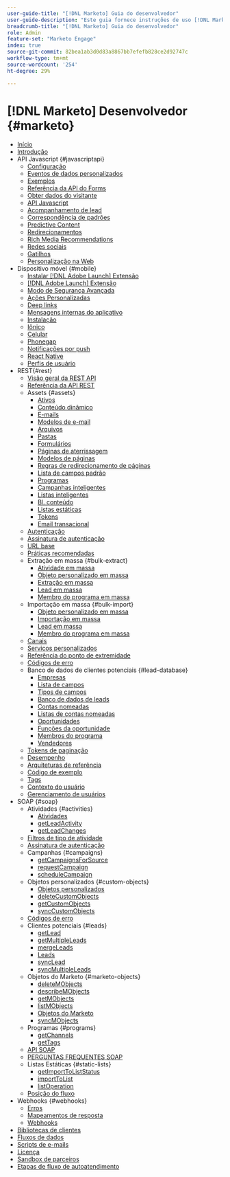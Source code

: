```yaml
---
user-guide-title: "[!DNL Marketo] Guia do desenvolvedor"
user-guide-description: "Este guia fornece instruções de uso [!DNL Marketo] APIs."
breadcrumb-title: "[!DNL Marketo] Guia do desenvolvedor"
role: Admin
feature-set: "Marketo Engage"
index: true
source-git-commit: 82bea1ab3d0d83a8867bb7efefb828ce2d92747c
workflow-type: tm+mt
source-wordcount: '254'
ht-degree: 29%

---
```



# [!DNL Marketo] Desenvolvedor {#marketo}

- [Início](home.md)
- [Introdução](getting-started.md)
- API Javascript {#javascriptapi}
   - [Configuração](javascript-api/configuration.md)
   - [Eventos de dados personalizados](javascript-api/custom-data-events.md)
   - [Exemplos](javascript-api/examples.md)
   - [Referência da API do Forms](javascript-api/forms-api-reference.md)
   - [Obter dados do visitante](javascript-api/get-visitor-data.md)
   - [API Javascript](javascript-api/javascript-api.md)
   - [Acompanhamento de lead](javascript-api/lead-tracking.md)
   - [Correspondência de padrões](javascript-api/pattern-match.md)
   - [Predictive Content](javascript-api/predictive-content.md)
   - [Redirecionamentos](javascript-api/redirect.md)
   - [Rich Media Recommendations](javascript-api/rich-media-recommendation.md)
   - [Redes sociais](javascript-api/social.md)
   - [Gatilhos](javascript-api/triggers.md)
   - [Personalização na Web](javascript-api/web-personalization.md)
- Dispositivo móvel {#mobile}
   - [Instalar [!DNL Adobe Launch] Extensão](mobile/adobe-launch-extension-installation.md)
   - [[!DNL Adobe Launch] Extensão](mobile/adobe-launch-extension.md)
   - [Modo de Segurança Avançada](mobile/advanced-security-access-mode.md)
   - [Ações Personalizadas](mobile/custom-actions.md)
   - [Deep links](mobile/enabling-deep-links-in-your-app.md)
   - [Mensagens internas do aplicativo](mobile/in-app-messages.md)
   - [Instalação](mobile/installation.md)
   - [Iônico](mobile/ionic.md)
   - [Celular](mobile/mobile.md)
   - [Phonegap](mobile/phonegap.md)
   - [Notificações por push](mobile/push-notifications.md)
   - [React Native](mobile/react-native.md)
   - [Perfis de usuário](mobile/user-profiles.md)
- REST{#rest}
   - [Visão geral da REST API](rest-api/rest-api.md)
   - [Referência da API REST](https://developer.adobe.com/marketo-apis/)
   - Assets {#assets}
      - [Ativos](rest-api/assets.md)
      - [Conteúdo dinâmico](rest-api/dynamic-content.md)
      - [E-mails](rest-api/emails.md)
      - [Modelos de e-mail](rest-api/email-templates.md)
      - [Arquivos](rest-api/files.md)
      - [Pastas](rest-api/folders.md)
      - [Formulários](rest-api/forms.md)
      - [Páginas de aterrissagem](rest-api/landing-pages.md)
      - [Modelos de páginas](rest-api/landing-page-templates.md)
      - [Regras de redirecionamento de páginas](rest-api/landing-page-redirect-rules.md)
      - [Lista de campos padrão](rest-api/list-of-standard-fields.md)
      - [Programas](rest-api/programs.md)
      - [Campanhas inteligentes](rest-api/smart-campaigns.md)
      - [Listas inteligentes](rest-api/smart-lists.md)
      - [Bl. conteúdo](rest-api/snippets.md)
      - [Listas estáticas](rest-api/static-lists.md)
      - [Tokens](rest-api/tokens.md)
      - [Email transacional](rest-api/transactional-email.md)
   - [Autenticação](rest-api/authentication.md)
   - [Assinatura de autenticação](rest-api/authentication-signature.md)
   - [URL base](rest-api/base-url.md)
   - [Práticas recomendadas](rest-api/marketo-integration-best-practices.md)
   - Extração em massa {#bulk-extract}
      - [Atividade em massa](rest-api/bulk-activity-extract.md)
      - [Objeto personalizado em massa](rest-api/bulk-custom-object-extract.md)
      - [Extração em massa](rest-api/bulk-extract.md)
      - [Lead em massa](rest-api/bulk-lead-extract.md)
      - [Membro do programa em massa](rest-api/bulk-program-member-extract.md)
   - Importação em massa {#bulk-import}
      - [Objeto personalizado em massa](rest-api/bulk-custom-object-import.md)
      - [Importação em massa](rest-api/bulk-import.md)
      - [Lead em massa](rest-api/bulk-lead-import.md)
      - [Membro do programa em massa](rest-api/bulk-program-member-import.md)
   - [Canais](rest-api/channels.md)
   - [Serviços personalizados](rest-api/custom-services.md)
   - [Referência do ponto de extremidade](rest-api/endpoint-reference.md)
   - [Códigos de erro](rest-api/error-codes.md)
   - Banco de dados de clientes potenciais {#lead-database}
      - [Empresas](rest-api/companies.md)
      - [Lista de campos](rest-api/fields.md)
      - [Tipos de campos](rest-api/field-types.md)
      - [Banco de dados de leads](rest-api/lead-database.md)
      - [Contas nomeadas](rest-api/named-accounts.md)
      - [Listas de contas nomeadas](rest-api/named-account-lists.md)
      - [Oportunidades](rest-api/opportunities.md)
      - [Funções da oportunidade](rest-api/opportunity-roles.md)
      - [Membros do programa](rest-api/program-members.md)
      - [Vendedores](rest-api/sales-persons.md)
   - [Tokens de paginação](rest-api/paging-tokens.md)
   - [Desempenho](rest-api/performance.md)
   - [Arquiteturas de referência](rest-api/reference-architectures.md)
   - [Código de exemplo](https://github.com/Marketo/REST-Sample-Code)
   - [Tags](rest-api/tags.md)
   - [Contexto do usuário](rest-api/user-context.md)
   - [Gerenciamento de usuários](rest-api/user-management.md)
- SOAP {#soap}
   - Atividades {#activities}
      - [Atividades](soap-api/activities.md)
      - [getLeadActivity](soap-api/getleadactivity.md)
      - [getLeadChanges](soap-api/getleadchanges.md)
   - [Filtros de tipo de atividade](soap-api/activity-type-filters.md)
   - [Assinatura de autenticação](soap-api/authentication-signature.md)
   - Campanhas {#campaigns}
      - [getCampaignsForSource](soap-api/getcampaignsforsource.md)
      - [requestCampaign](soap-api/requestcampaign.md)
      - [scheduleCampaign](soap-api/schedulecampaign.md)
   - Objetos personalizados {#custom-objects}
      - [Objetos personalizados](soap-api/custom-objects.md)
      - [deleteCustomObjects](soap-api/deletecustomobjects.md)
      - [getCustomObjects](soap-api/getcustomobjects.md)
      - [syncCustomObjects](soap-api/synccustomobjects.md)
   - [Códigos de erro](soap-api/error-codes.md)
   - Clientes potenciais {#leads}
      - [getLead](soap-api/getlead.md)
      - [getMultipleLeads](soap-api/getmultipleleads.md)
      - [mergeLeads](soap-api/mergeleads.md)
      - [Leads](soap-api/leads.md)
      - [syncLead](soap-api/synclead.md)
      - [syncMultipleLeads](soap-api/syncmultipleleads.md)
   - Objetos do Marketo {#marketo-objects}
      - [deleteMObjects](soap-api/deletemobjects.md)
      - [describeMObjects](soap-api/describemobject.md)
      - [getMObjects](soap-api/getmobjects.md)
      - [listMObjects](soap-api/listmobjects.md)
      - [Objetos do Marketo](soap-api/marketo-objects.md)
      - [syncMObjects](soap-api/syncmobjects.md)
   - Programas {#programs}
      - [getChannels](soap-api/getchannels.md)
      - [getTags](soap-api/gettags.md)
   - [API SOAP](soap-api/soap-api.md)
   - [PERGUNTAS FREQUENTES SOAP](soap-api/soap-faq.md)
   - Listas Estáticas {#static-lists}
      - [getImportToListStatus](soap-api/getimporttoliststatus.md)
      - [importToList](soap-api/importtolist.md)
      - [listOperation](soap-api/listoperation.md)
   - [Posição do fluxo](soap-api/stream-position.md)
- Webhooks {#webhooks}
   - [Erros](webhooks/errors.md)
   - [Mapeamentos de resposta](webhooks/response-mappings.md)
   - [Webhooks](webhooks/webhooks.md)
- [Bibliotecas de clientes](https://github.com/Marketo/Community-Supported-Client-Libraries)
- [Fluxos de dados](data-streams.md)
- [Scripts de e-mails](email-scripting.md)
- [Licença](api-license.md)
- [Sandbox de parceiros](partner-sandbox.md)
- [Etapas de fluxo de autoatendimento](self-service-flow-steps.md)
